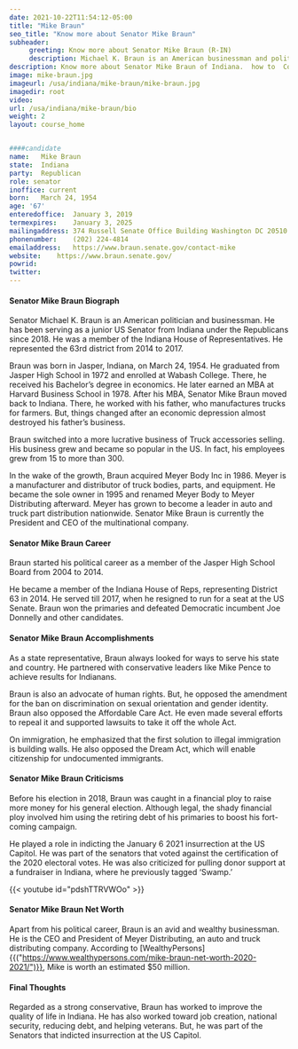 ```yaml
---
date: 2021-10-22T11:54:12-05:00
title: "Mike Braun"
seo_title: "Know more about Senator Mike Braun"
subheader:
     greeting: Know more about Senator Mike Braun (R-IN)
     description: Michael K. Braun is an American businessman and politician serving as the junior United States senator from Indiana. Previously, he represented the 63rd district in the Indiana House of Representatives from 2014 to 2017.
description: Know more about Senator Mike Braun of Indiana.  how to  Contact Senator Mike Braun includes email address, phone number, and mailing address.
image: mike-braun.jpg
imageurl: /usa/indiana/mike-braun/mike-braun.jpg
imagedir: root
video: 
url: /usa/indiana/mike-braun/bio
weight: 2
layout: course_home


####candidate
name:	Mike Braun
state:	Indiana
party:	Republican
role: senator
inoffice: current
born:	March 24, 1954 
age: '67'
enteredoffice:	January 3, 2019
termexpires:	January 3, 2025
mailingaddress:	374 Russell Senate Office Building Washington DC 20510
phonenumber:	(202) 224-4814
emailaddress:	https://www.braun.senate.gov/contact-mike
website:	https://www.braun.senate.gov/
powrid: 
twitter: 
---
```



#### Senator Mike Braun Biograph
Senator Michael K. Braun is an American politician and businessman. He has been serving as a junior US Senator from Indiana under the Republicans since 2018. He was a member of the Indiana House of Representatives. He represented the 63rd district from 2014 to 2017.

Braun was born in Jasper, Indiana, on March 24, 1954. He graduated from Jasper High School in 1972 and enrolled at Wabash College. There, he received his Bachelor’s degree in economics. He later earned an MBA at Harvard Business School in 1978.
After his MBA, Senator Mike Braun moved back to Indiana. There, he worked with his father, who manufactures trucks for farmers. But, things changed after an economic depression almost destroyed his father’s business. 

Braun switched into a more lucrative business of Truck accessories selling. His business grew and became so popular in the US. In fact, his employees grew from 15 to more than 300.

In the wake of the growth, Braun acquired Meyer Body Inc in 1986. Meyer is a manufacturer and distributor of truck bodies, parts, and equipment. 
He became the sole owner in 1995 and renamed Meyer Body to Meyer Distributing afterward. Meyer has grown to become a leader in auto and truck part distribution nationwide. Senator Mike Braun is currently the President and CEO of the multinational company.

#### Senator Mike Braun Career
Braun started his political career as a member of the Jasper High School Board from 2004 to 2014.

He became a member of the Indiana House of Reps, representing District 63 in 2014. He served till 2017, when he resigned to run for a seat at the US Senate. Braun won the primaries and defeated Democratic incumbent Joe Donnelly and other candidates.

#### Senator Mike Braun Accomplishments
As a state representative, Braun always looked for ways to serve his state and country. He partnered with conservative leaders like Mike Pence to achieve results for Indianans.

Braun is also an advocate of human rights. But, he opposed the amendment for the ban on discrimination on sexual orientation and gender identity.
Braun also opposed the Affordable Care Act. He even made several efforts to repeal it and supported lawsuits to take it off the whole Act. 

On immigration, he emphasized that the first solution to illegal immigration is building walls. He also opposed the Dream Act, which will enable citizenship for undocumented immigrants.

#### Senator Mike Braun Criticisms

Before his election in 2018, Braun was caught in a financial ploy to raise more money for his general election. Although legal, the shady financial ploy involved him using the retiring debt of his primaries to boost his fort-coming campaign.

He played a role in indicting the January 6 2021 insurrection at the US Capitol. He was part of the senators that voted against the certification of the 2020 electoral votes.
He was also criticized for pulling donor support at a fundraiser in Indiana, where he previously tagged ‘Swamp.’

{{< youtube id="pdshTTRVWOo" >}}

#### Senator Mike Braun Net Worth
Apart from his political career, Braun is an avid and wealthy businessman. He is the CEO and President of Meyer Distributing, an auto and truck distributing company. According to [WealthyPersons]{{("https://www.wealthypersons.com/mike-braun-net-worth-2020-2021/")}}, Mike is worth an estimated $50 million.

#### Final Thoughts
Regarded as a strong conservative, Braun has worked to improve the quality of life in Indiana. He has also worked toward job creation, national security, reducing debt, and helping veterans. But, he was part of the Senators that indicted insurrection at the US Capitol.